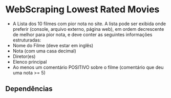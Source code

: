 # WebScraping Lowest Rated Movies
- A Lista dos 10 filmes com pior nota no site. A lista pode ser exibida onde preferir (console, arquivo externo, página web), em ordem decrescente de melhor para pior nota, e deve conter as seguintes informações estruturadas:
- Nome do Filme (deve estar em inglês)
- Nota (com uma casa decimal)
- Diretor(es)
- Elenco principal
- Ao menos um comentário POSITIVO sobre o filme (comentário que deu uma nota >= 5) 

## Dependências 
